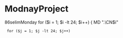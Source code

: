 # ModnayProject
86selimMonday
for ($i = 1; $i -lt 24; $i++)
{
     MD ".\CN$i"
	 
     for ($j = 1; $j -lt 24; $j++)
